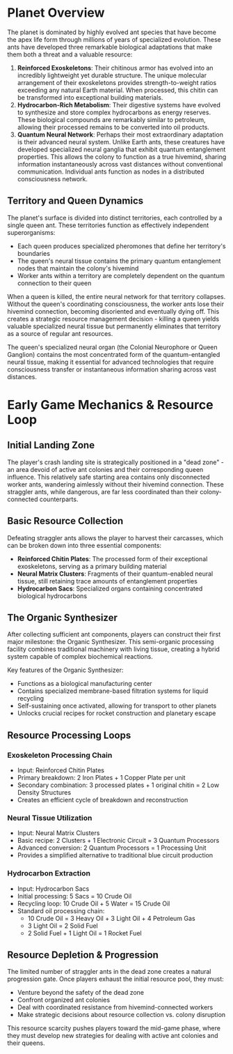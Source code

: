 # Planet Overview

The planet is dominated by highly evolved ant species that have become the apex life form through millions of years of specialized evolution. These ants have developed three remarkable biological adaptations that make them both a threat and a valuable resource:

1. **Reinforced Exoskeletons**: Their chitinous armor has evolved into an incredibly lightweight yet durable structure. The unique molecular arrangement of their exoskeletons provides strength-to-weight ratios exceeding any natural Earth material. When processed, this chitin can be transformed into exceptional building materials.
2. **Hydrocarbon-Rich Metabolism**: Their digestive systems have evolved to synthesize and store complex hydrocarbons as energy reserves. These biological compounds are remarkably similar to petroleum, allowing their processed remains to be converted into oil products.
3. **Quantum Neural Network**: Perhaps their most extraordinary adaptation is their advanced neural system. Unlike Earth ants, these creatures have developed specialized neural ganglia that exhibit quantum entanglement properties. This allows the colony to function as a true hivemind, sharing information instantaneously across vast distances without conventional communication. Individual ants function as nodes in a distributed consciousness network.

## Territory and Queen Dynamics

The planet's surface is divided into distinct territories, each controlled by a single queen ant. These territories function as effectively independent superorganisms:

- Each queen produces specialized pheromones that define her territory's boundaries
- The queen's neural tissue contains the primary quantum entanglement nodes that maintain the colony's hivemind
- Worker ants within a territory are completely dependent on the quantum connection to their queen

When a queen is killed, the entire neural network for that territory collapses. Without the queen's coordinating consciousness, the worker ants lose their hivemind connection, becoming disoriented and eventually dying off. This creates a strategic resource management decision - killing a queen yields valuable specialized neural tissue but permanently eliminates that territory as a source of regular ant resources.

The queen's specialized neural organ (the Colonial Neurophore or Queen Ganglion) contains the most concentrated form of the quantum-entangled neural tissue, making it essential for advanced technologies that require consciousness transfer or instantaneous information sharing across vast distances.

# Early Game Mechanics & Resource Loop

## Initial Landing Zone

The player's crash landing site is strategically positioned in a "dead zone" - an area devoid of active ant colonies and their corresponding queen influence. This relatively safe starting area contains only disconnected worker ants, wandering aimlessly without their hivemind connection. These straggler ants, while dangerous, are far less coordinated than their colony-connected counterparts.
 
## Basic Resource Collection

Defeating straggler ants allows the player to harvest their carcasses, which can be broken down into three essential components:

- **Reinforced Chitin Plates**: The processed form of their exceptional exoskeletons, serving as a primary building material
- **Neural Matrix Clusters**: Fragments of their quantum-enabled neural tissue, still retaining trace amounts of entanglement properties
- **Hydrocarbon Sacs**: Specialized organs containing concentrated biological hydrocarbons

## The Organic Synthesizer

After collecting sufficient ant components, players can construct their first major milestone: the Organic Synthesizer. This semi-organic processing facility combines traditional machinery with living tissue, creating a hybrid system capable of complex biochemical reactions.

Key features of the Organic Synthesizer:

- Functions as a biological manufacturing center
- Contains specialized membrane-based filtration systems for liquid recycling
- Self-sustaining once activated, allowing for transport to other planets
- Unlocks crucial recipes for rocket construction and planetary escape

## Resource Processing Loops

### Exoskeleton Processing Chain

- Input: Reinforced Chitin Plates
- Primary breakdown: 2 Iron Plates + 1 Copper Plate per unit
- Secondary combination: 3 processed plates + 1 original chitin = 2 Low Density Structures
- Creates an efficient cycle of breakdown and reconstruction

### Neural Tissue Utilization

- Input: Neural Matrix Clusters
- Basic recipe: 2 Clusters + 1 Electronic Circuit = 3 Quantum Processors
- Advanced conversion: 2 Quantum Processors = 1 Processing Unit
- Provides a simplified alternative to traditional blue circuit production

### Hydrocarbon Extraction

- Input: Hydrocarbon Sacs
- Initial processing: 5 Sacs = 10 Crude Oil
- Recycling loop: 10 Crude Oil + 5 Water = 15 Crude Oil
- Standard oil processing chain:
    - 10 Crude Oil = 3 Heavy Oil + 3 Light Oil + 4 Petroleum Gas
    - 3 Light Oil = 2 Solid Fuel
    - 2 Solid Fuel + 1 Light Oil = 1 Rocket Fuel

## Resource Depletion & Progression

The limited number of straggler ants in the dead zone creates a natural progression gate. Once players exhaust the initial resource pool, they must:

- Venture beyond the safety of the dead zone
- Confront organized ant colonies
- Deal with coordinated resistance from hivemind-connected workers
- Make strategic decisions about resource collection vs. colony disruption

This resource scarcity pushes players toward the mid-game phase, where they must develop new strategies for dealing with active ant colonies and their queens.